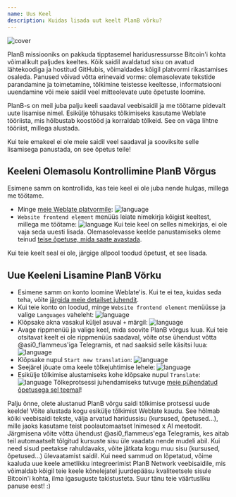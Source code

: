```yaml
---
name: Uus Keel
description: Kuidas lisada uut keelt PlanB võrku?
---
```

![cover](assets/cover.webp)

PlanB missiooniks on pakkuda tipptasemel haridusressursse Bitcoin'i kohta võimalikult paljudes keeltes. Kõik saidil avaldatud sisu on avatud lähtekoodiga ja hostitud GitHubis, võimaldades kõigil platvormi rikastamises osaleda. Panused võivad võtta erinevaid vorme: olemasolevate tekstide parandamine ja toimetamine, tõlkimine teistesse keeltesse, informatsiooni uuendamine või meie saidil veel mitteolevate uute õpetuste loomine.

PlanB-s on meil juba palju keeli saadaval veebisaidil ja me töötame pidevalt uute lisamise nimel. Esikülje tõhusaks tõlkimiseks kasutame Weblate tööriista, mis hõlbustab koostööd ja korraldab tõlkeid. See on väga lihtne tööriist, millega alustada.

Kui teie emakeel ei ole meie saidil veel saadaval ja sooviksite selle lisamisega panustada, on see õpetus teile!

## Keeleni Olemasolu Kontrollimine PlanB Võrgus

Esimene samm on kontrollida, kas teie keel ei ole juba nende hulgas, millega me töötame.

- Minge [meie Weblate platvormile](https://weblate.planb.network/projects/planb-network-website/):
![language](assets/01.webp)
- `Website frontend element` menüüs leiate nimekirja kõigist keeltest, millega me töötame:
![language](assets/02.webp)
Kui teie keel on selles nimekirjas, ei ole vaja seda uuesti lisada. Olemasolevasse keelde panustamiseks oleme teinud [teise õpetuse, mida saate avastada](https://planb.network/tutorials/others/contribution/translate-front-weblate-8213b931-650f-4efd-8f4e-9a8ae5ce6295).

Kui teie keelt seal ei ole, järgige allpool toodud õpetust, et see lisada.

## Uue Keeleni Lisamine PlanB Võrku

- Esimene samm on konto loomine Weblate'is. Kui te ei tea, kuidas seda teha, võite [järgida meie detailset juhendit](https://planb.network/tutorials/others/contribution/translate-front-weblate-8213b931-650f-4efd-8f4e-9a8ae5ce6295).
- Kui teie konto on loodud, minge `Website frontend element` menüüsse ja valige `Languages` vaheleht:
![language](assets/03.webp)
- Klõpsake akna vasakul küljel asuval `+` märgil:
![language](assets/04.webp)
- Avage rippmenüü ja valige keel, mida soovite PlanB võrgus luua. Kui teie otsitavat keelt ei ole rippmenüüs saadaval, võite otse ühendust võtta @asi0_flammeus'iga Telegramis, et nad saaksid selle käsitsi luua:
![language](assets/05.webp)
- Klõpsake nupul `Start new translation`:
![language](assets/06.webp)
- Seejärel jõuate oma keele tõlkejuhtimise lehele:
![language](assets/07.webp)
- Esikülje tõlkimise alustamiseks kohe klõpsake nupul `Translate`: ![language](assets/08.webp)
Tõlkeprotsessi juhendamiseks tutvuge [meie pühendatud õpetusega sel teemal](https://planb.network/tutorials/others/contribution/translate-front-weblate-8213b931-650f-4efd-8f4e-9a8ae5ce6295)!

Palju õnne, olete alustanud PlanB võrgu saidi tõlkimise protsessi uude keelde! Võite alustada kogu esikülje tõlkimist Weblate kaudu. See hõlmab kõiki veebisaidi tekste, välja arvatud haridussisu (kursused, õpetused...), mille jaoks kasutame teist poolautomaatset Inimesed x AI meetodit.
Järgmisena võite võtta ühendust @asi0_flammeus'ega Telegramis, kes aitab teil automaatselt tõlgitud kursuste sisu üle vaadata nende mudeli abil. Kui need sisud peetakse rahuldavaks, võite jätkata kogu muu sisu (kursused, õpetused...) ülevaatamist saidil. Kui need sammud on lõpetatud, võime kaaluda uue keele ametlikku integreerimist PlanB Network veebisaidile, mis võimaldab kõigil teie keele kõnelejatel juurdepääsu kvaliteetsele sisule Bitcoin'i kohta, ilma igasuguste takistusteta.
Suur tänu teie väärtusliku panuse eest! :)